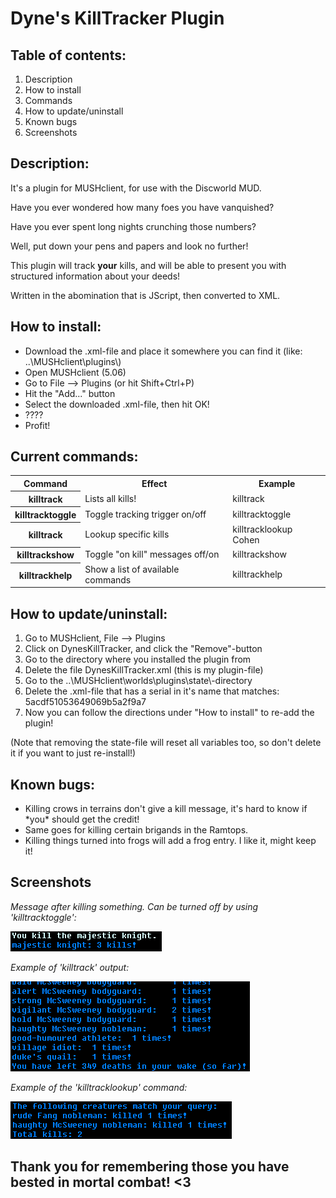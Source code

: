 # Dyne's KillTracker Plugin
<h2>Table of contents:</h2>
<ol>
  <li>Description</li>
  <li>How to install</li>
  <li>Commands</li>
  <li>How to update/uninstall</li>
  <li>Known bugs</li>
  <li>Screenshots</li>
</ol>
  
<h2>Description:</h2>
<p>It's a plugin for MUSHclient, for use with the Discworld MUD.</p>
<p>Have you ever wondered how many foes you have vanquished?</p>
<p>Have you ever spent long nights crunching those numbers?</p>
<p>Well, put down your pens and papers and look no further!<p>
<p>This plugin will track <strong>your</strong> kills, and will be able to present you with structured information about your deeds!<p>
<p>Written in the abomination that is JScript, then converted to XML.</p>

<h2>How to install:</h2>
<ul>
  <li>Download the .xml-file and place it somewhere you can find it (like: ..\MUSHclient\plugins\)</li>
  <li>Open MUSHclient (5.06)</li>
  <li>Go to File --> Plugins (or hit Shift+Ctrl+P)</li>
  <li>Hit the "Add..." button</li>
  <li>Select the downloaded .xml-file, then hit OK!</li>
  <li>????</li>
  <li>Profit!</li>
</ul>

<h2>Current commands:</h2>
<table>
  <tr><th>Command</th><th>Effect</th><th>Example</th></tr>
  <tr><th>killtrack</th><td>Lists all kills!</td><td>killtrack</td></tr>
  <tr><th>killtracktoggle</th><td>Toggle tracking trigger on/off</td><td>killtracktoggle</td></tr>
  <tr><th>killtrack <creature></th><td>Lookup specific kills</td><td>killtracklookup Cohen</td></tr>
  <tr><th>killtrackshow</th><td>Toggle "on kill" messages off/on</td><td>killtrackshow</td></tr>
  <tr><th>killtrackhelp</th><td>Show a list of available commands</td><td>killtrackhelp</td></tr> 
</table>

<h2>How to update/uninstall:</h2>
<ol>
  <li>Go to MUSHclient, File --> Plugins</li>
  <li>Click on DynesKillTracker, and click the "Remove"-button</li>
  <li>Go to the directory where you installed the plugin from</li>
  <li>Delete the file DynesKillTracker.xml (this is my plugin-file)</li>
  <li>Go to the ..\MUSHclient\worlds\plugins\state\-directory</li>
  <li>Delete the .xml-file that has a serial in it's name that matches: 5acdf51053649069b5a2f9a7</li>
  <li>Now you can follow the directions under "How to install" to re-add the plugin!</li>
</ol>
(Note that removing the state-file will reset all variables too, so don't delete it if you want to just re-install!)

<h2>Known bugs:</h2>
<ul>
  <li>Killing crows in terrains don't give a kill message, it's hard to know if *you* should get the credit!</li>
  <li>Same goes for killing certain brigands in the Ramtops.</li>
  <li>Killing things turned into frogs will add a frog entry. I like it, might keep it!</li>
</ul>

<h2>Screenshots</h2>
<p><em>Message after killing something. Can be turned off by using 'killtracktoggle':</em></p>
<img src="https://github.com/Groshie/DynesKillTracker/blob/main/screenshot_killmsg.png">
<p><em>Example of 'killtrack' output:</em></p>
<img src="https://github.com/Groshie/DynesKillTracker/blob/main/screenshot_killtrack.png">
<p><em>Example of the 'killtracklookup' command:</em></p>
<img src="https://github.com/Groshie/DynesKillTracker/blob/main/screenshot_lookup.png">

<h2>Thank you for remembering those you have bested in mortal combat! <3</h2>
